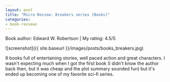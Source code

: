 ```yaml
---
layout: post
title: "Micro Review: Breakers series (Books)"
categories:
- book-reviews
---
```


<p>Book author: Edward W. Robertson  | My rating: 4.5/5</p>


![screenshot]({{ site.baseurl }}/images/posts/books_breakers.jpg)


<p>8 books full of entertaining stories, well paced action and great characters. I wasn't expecting much when I got the first book (I didn't know the author back then, but it was cheap and the plot summary sounded fun) but it's ended up becoming one of my favorite sci-fi series.</p>




